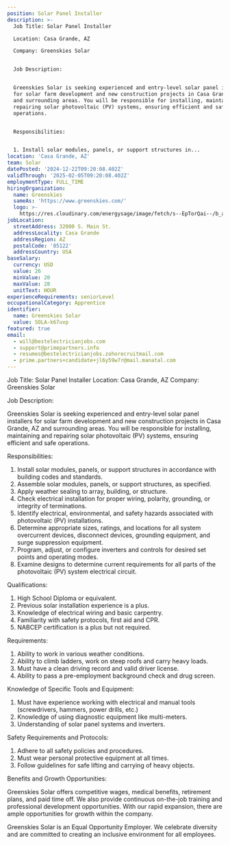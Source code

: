 ```yaml
---
position: Solar Panel Installer
description: >-
  Job Title: Solar Panel Installer

  Location: Casa Grande, AZ

  Company: Greenskies Solar


  Job Description:


  Greenskies Solar is seeking experienced and entry-level solar panel installers
  for solar farm development and new construction projects in Casa Grande, AZ
  and surrounding areas. You will be responsible for installing, maintaining and
  repairing solar photovoltaic (PV) systems, ensuring efficient and safe
  operations. 


  Responsibilities:


  1. Install solar modules, panels, or support structures in...
location: 'Casa Grande, AZ'
team: Solar
datePosted: '2024-12-22T09:20:08.402Z'
validThrough: '2025-02-05T09:20:08.402Z'
employmentType: FULL_TIME
hiringOrganization:
  name: Greenskies
  sameAs: 'https://www.greenskies.com/'
  logo: >-
    https://res.cloudinary.com/energysage/image/fetch/s--EpTorQai--/b_auto,c_pad,f_auto,h_200,q_auto,w_200/https://es-media-prod.s3.amazonaws.com/media/supplier/logo/source/Greenskies_Clean_Focus_Company.jpg
jobLocation:
  streetAddress: 32000 S. Main St.
  addressLocality: Casa Grande
  addressRegion: AZ
  postalCode: '85122'
  addressCountry: USA
baseSalary:
  currency: USD
  value: 26
  minValue: 20
  maxValue: 28
  unitText: HOUR
experienceRequirements: seniorLevel
occupationalCategory: Apprentice
identifier:
  name: Greenskies Solar
  value: SOLA-k67uvp
featured: true
email:
  - will@bestelectricianjobs.com
  - support@primepartners.info
  - resumes@bestelectricianjobs.zohorecruitmail.com
  - prime.partners+candidate+jl6y59w7r@mail.manatal.com
---
```




Job Title: Solar Panel Installer
Location: Casa Grande, AZ
Company: Greenskies Solar

Job Description:

Greenskies Solar is seeking experienced and entry-level solar panel installers for solar farm development and new construction projects in Casa Grande, AZ and surrounding areas. You will be responsible for installing, maintaining and repairing solar photovoltaic (PV) systems, ensuring efficient and safe operations. 

Responsibilities:

1. Install solar modules, panels, or support structures in accordance with building codes and standards.
2. Assemble solar modules, panels, or support structures, as specified.
3. Apply weather sealing to array, building, or structure.
4. Check electrical installation for proper wiring, polarity, grounding, or integrity of terminations.
5. Identify electrical, environmental, and safety hazards associated with photovoltaic (PV) installations.
6. Determine appropriate sizes, ratings, and locations for all system overcurrent devices, disconnect devices, grounding equipment, and surge suppression equipment.
7. Program, adjust, or configure inverters and controls for desired set points and operating modes.
8. Examine designs to determine current requirements for all parts of the photovoltaic (PV) system electrical circuit.

Qualifications:

1. High School Diploma or equivalent.
2. Previous solar installation experience is a plus.
3. Knowledge of electrical wiring and basic carpentry.
4. Familiarity with safety protocols, first aid and CPR.
5. NABCEP certification is a plus but not required.

Requirements:

1. Ability to work in various weather conditions.
2. Ability to climb ladders, work on steep roofs and carry heavy loads.
3. Must have a clean driving record and valid driver license.
4. Ability to pass a pre-employment background check and drug screen.

Knowledge of Specific Tools and Equipment:

1. Must have experience working with electrical and manual tools (screwdrivers, hammers, power drills, etc.)
2. Knowledge of using diagnostic equipment like multi-meters.
3. Understanding of solar panel systems and inverters.

Safety Requirements and Protocols:

1. Adhere to all safety policies and procedures.
2. Must wear personal protective equipment at all times.
3. Follow guidelines for safe lifting and carrying of heavy objects.

Benefits and Growth Opportunities:

Greenskies Solar offers competitive wages, medical benefits, retirement plans, and paid time off. We also provide continuous on-the-job training and professional development opportunities. With our rapid expansion, there are ample opportunities for growth within the company. 

Greenskies Solar is an Equal Opportunity Employer. We celebrate diversity and are committed to creating an inclusive environment for all employees.
